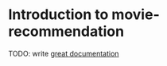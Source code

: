 # Introduction to movie-recommendation

TODO: write [great documentation](http://jacobian.org/writing/what-to-write/)

